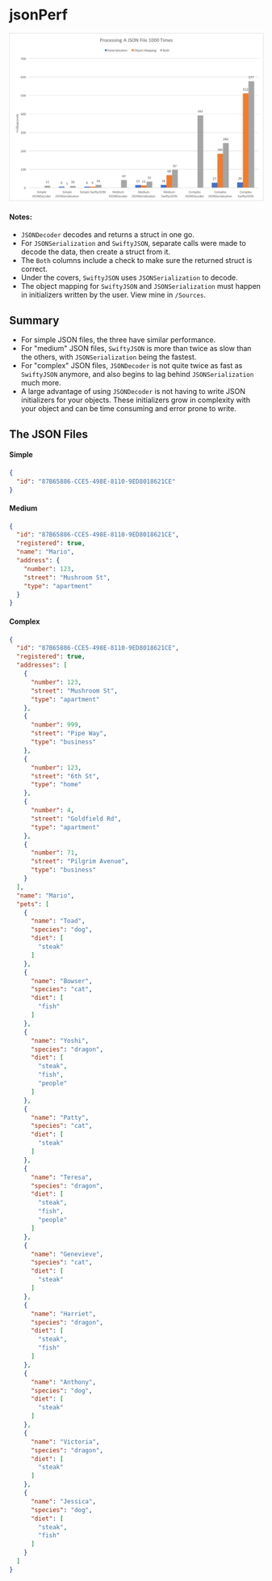 # jsonPerf

![perf graph](https://github.com/quanvo87/jsonPerf/blob/master/jsonPerf.png)

#### Notes:
* `JSONDecoder` decodes and returns a struct in one go.
* For `JSONSerialization` and `SwiftyJSON`, separate calls were made to decode the data, then create a struct from it.
* The `Both` columns include a check to make sure the returned struct is correct.
* Under the covers, `SwiftyJSON` uses `JSONSerialization` to decode.
* The object mapping for `SwiftyJSON` and `JSONSerialization` must happen in initializers written by the user. View mine in `/Sources`.

## Summary
* For simple JSON files, the three have similar performance.
* For "medium" JSON files, `SwiftyJSON` is more than twice as slow than the others, with `JSONSerialization` being the fastest.
* For "complex" JSON files, `JSONDecoder` is not quite twice as fast as `SwiftyJSON` anymore, and also begins to lag behind `JSONSerialization` much more.
* A large advantage of using `JSONDecoder` is not having to write JSON initializers for your objects. These initializers grow in complexity with your object and can be time consuming and error prone to write.

## The JSON Files

#### Simple
```json
{
  "id": "87B65886-CCE5-498E-8110-9ED8018621CE"
}
```

#### Medium
```json
{
  "id": "87B65886-CCE5-498E-8110-9ED8018621CE",
  "registered": true,
  "name": "Mario",
  "address": {
    "number": 123,
    "street": "Mushroom St",
    "type": "apartment"
  }
}
```

#### Complex
```json
{
  "id": "87B65886-CCE5-498E-8110-9ED8018621CE",
  "registered": true,
  "addresses": [
    {
      "number": 123,
      "street": "Mushroom St",
      "type": "apartment"
    },
    {
      "number": 999,
      "street": "Pipe Way",
      "type": "business"
    },
    {
      "number": 123,
      "street": "6th St",
      "type": "home"
    },
    {
      "number": 4,
      "street": "Goldfield Rd",
      "type": "apartment"
    },
    {
      "number": 71,
      "street": "Pilgrim Avenue",
      "type": "business"
    }
  ],
  "name": "Mario",
  "pets": [
    {
      "name": "Toad",
      "species": "dog",
      "diet": [
        "steak"
      ]
    },
    {
      "name": "Bowser",
      "species": "cat",
      "diet": [
        "fish"
      ]
    },
    {
      "name": "Yoshi",
      "species": "dragon",
      "diet": [
        "steak",
        "fish",
        "people"
      ]
    },
    {
      "name": "Patty",
      "species": "cat",
      "diet": [
        "steak"
      ]
    },
    {
      "name": "Teresa",
      "species": "dragon",
      "diet": [
        "steak",
        "fish",
        "people"
      ]
    },
    {
      "name": "Genevieve",
      "species": "cat",
      "diet": [
        "steak"
      ]
    },
    {
      "name": "Harriet",
      "species": "dragon",
      "diet": [
        "steak",
        "fish"
      ]
    },
    {
      "name": "Anthony",
      "species": "dog",
      "diet": [
        "steak"
      ]
    },
    {
      "name": "Victoria",
      "species": "dragon",
      "diet": [
        "steak"
      ]
    },
    {
      "name": "Jessica",
      "species": "dog",
      "diet": [
        "steak",
        "fish"
      ]
    }
  ]
}
```
